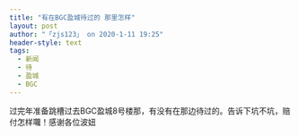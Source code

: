 ```yaml
---
title: "有在BGC盈城待过的 那里怎样"
layout: post
author: "「zjs123」 on 2020-1-11 19:25"
header-style: text
tags:
  - 新闻
  - 待
  - 盈城
  - BGC
---
```


<head></head>
<body>
  过完年准备跳槽过去BGC盈城8号楼那，有没有在那边待过的。告诉下坑不坑，赔付怎样囖！感谢各位波妞
 <br>
</body>


